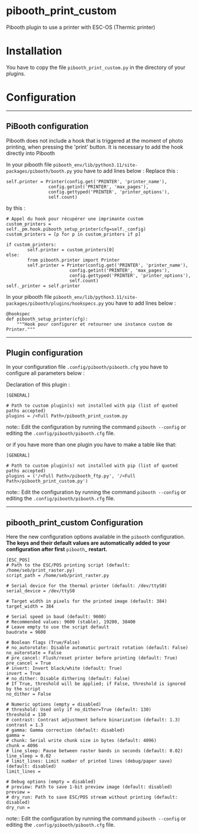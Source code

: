 # pibooth_print_custom

Pibooth plugin to use a printer with ESC-OS (Thermic printer)



# Installation


You have to copy the file `pibooth_print_custom.py` in the directory of your plugins.

# Configuration

-------------
PiBooth configuration
-------------

Pibooth does not include a hook that is triggered at the moment of photo printing, when pressing the 'print' button.
It is necessary to add the hook directly into Pibooth

In your pibooth file `pibooth_env/lib/python3.11/site-packages/pibooth/booth.py` you have to add lines below : 
Replace this :

    self.printer = Printer(config.get('PRINTER', 'printer_name'),
                    config.getint('PRINTER', 'max_pages'),
                    config.gettyped('PRINTER', 'printer_options'),
                    self.count)

by this :

    # Appel du hook pour récupérer une imprimante custom
    custom_printers = self._pm.hook.pibooth_setup_printer(cfg=self._config)
    custom_printers = [p for p in custom_printers if p]

    if custom_printers:
            self.printer = custom_printers[0]
    else:
            from pibooth.printer import Printer
            self.printer = Printer(config.get('PRINTER', 'printer_name'),
                            config.getint('PRINTER', 'max_pages'),
                            config.gettyped('PRINTER', 'printer_options'),
                            self.count)
    self._printer = self.printer

In your pibooth file `pibooth_env/lib/python3.11/site-packages/pibooth/plugins/hookspecs.py` you have to add lines below : 

    @hookspec
    def pibooth_setup_printer(cfg):
        """Hook pour configurer et retourner une instance custom de Printer."""


-------------
Plugin configuration
-------------

In your configuration file `.config/pibooth/pibooth.cfg` you have to configure all parameters below : 

Declaration of this plugin : 

    [GENERAL]
        
    # Path to custom plugin(s) not installed with pip (list of quoted paths accepted)
    plugins = /<Full Path>/pibooth_print_custom.py
note:: Edit the configuration by running the command ``pibooth --config`` or editing the `.config/pibooth/pibooth.cfg` file.

or if you have more than one plugin you have to make a table like that:

    [GENERAL]
        
    # Path to custom plugin(s) not installed with pip (list of quoted paths accepted)
    plugins = ('/<Full Path>/pibooth_ftp.py', '/<Full Path>/pibooth_print_custom.py')
note:: Edit the configuration by running the command ``pibooth --config`` or editing the `.config/pibooth/pibooth.cfg` file.



-------------
pibooth_print_custom Configuration
-------------

Here the new configuration options available in the `pibooth` configuration.
**The keys and their default values are automatically added to your configuration after first** `pibooth`_ **restart.**

    
    [ESC_POS]
    # Path to the ESC/POS printing script (default: /home/seb/print_raster.py)
    script_path = /home/seb/print_raster.py

    # Serial device for the thermal printer (default: /dev/ttyS0)
    serial_device = /dev/ttyS0

    # Target width in pixels for the printed image (default: 384)
    target_width = 384

    # Serial speed in baud (default: 9600)
    # Recommended values: 9600 (stable), 19200, 38400
    # Leave empty to use the script default
    baudrate = 9600

    # Boolean flags (True/False)
    # no_autorotate: Disable automatic portrait rotation (default: False)
    no_autorotate = False
    # pre_cancel: Flush/reset printer before printing (default: True)
    pre_cancel = True
    # invert: Invert black/white (default: True)
    invert = True
    # no_dither: Disable dithering (default: False)
    # If True, threshold will be applied; if False, threshold is ignored by the script
    no_dither = False

    # Numeric options (empty = disabled)
    # threshold: Used only if no_dither=True (default: 130)
    threshold = 130
    # contrast: Contrast adjustment before binarization (default: 1.3)
    contrast = 1.3
    # gamma: Gamma correction (default: disabled)
    gamma =
    # chunk: Serial write chunk size in bytes (default: 4096)
    chunk = 4096
    # line_sleep: Pause between raster bands in seconds (default: 0.02)
    line_sleep = 0.02
    # limit_lines: Limit number of printed lines (debug/paper save) (default: disabled)
    limit_lines =

    # Debug options (empty = disabled)
    # preview: Path to save 1-bit preview image (default: disabled)
    preview =
    # dry_run: Path to save ESC/POS stream without printing (default: disabled)
    dry_run =

note:: Edit the configuration by running the command ``pibooth --config`` or editing the `.config/pibooth/pibooth.cfg` file.




